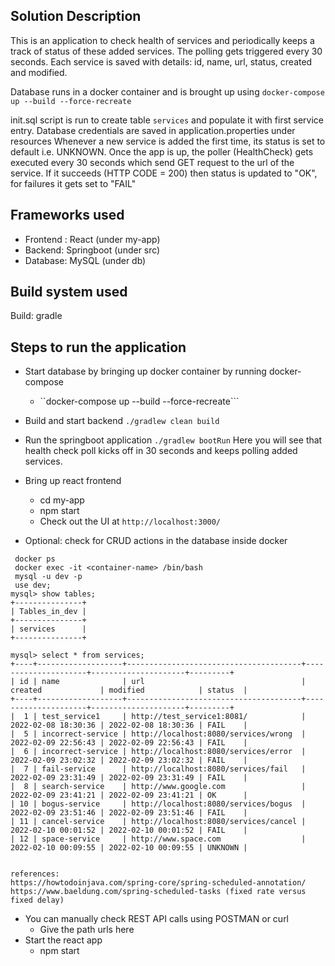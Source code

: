 ## Solution Description
This is an application to check health of services and periodically keeps a track of status of these added services. The
polling gets triggered every 30 seconds.
Each service is saved with details: id, name, url, status, created and modified.

Database runs in a docker container and is brought up using
```docker-compose up --build --force-recreate```

init.sql script is run to create table ``services`` and populate it with first service entry.
Database credentials are saved in application.properties under resources
Whenever a new service is added the first time, its status is set to default i.e. UNKNOWN.
Once the app is up, the poller (HealthCheck) gets executed every 30 seconds which send GET request to the url of the service. If it succeeds (HTTP CODE = 200) then status is updated to "OK", for failures it gets set to "FAIL"

## Frameworks used
* Frontend : React (under my-app)
* Backend: Springboot (under src) 
* Database: MySQL (under db)

## Build system used
Build: gradle

## Steps to run the application
* Start database by bringing up docker container by running docker-compose
  * ``docker-compose up --build --force-recreate```
* Build and start backend
```./gradlew clean build```
* Run the springboot application
```./gradlew bootRun```
  Here you will see that health check poll kicks off in 30 seconds and keeps polling added services.
* Bring up react frontend
  * cd my-app
  * npm start 
  * Check out the UI at `http://localhost:3000/`
  
* Optional: check for CRUD actions in the database inside docker

```
 docker ps 
 docker exec -it <container-name> /bin/bash
 mysql -u dev -p
 use dev;
mysql> show tables;
+---------------+
| Tables_in_dev |
+---------------+
| services      |
+---------------+

mysql> select * from services;
+----+-------------------+---------------------------------------+---------------------+---------------------+---------+
| id | name              | url                                   | created             | modified            | status  |
+----+-------------------+---------------------------------------+---------------------+---------------------+---------+
|  1 | test_service1     | http://test_service1:8081/            | 2022-02-08 18:30:36 | 2022-02-08 18:30:36 | FAIL    |
|  5 | incorrect-service | http://localhost:8080/services/wrong  | 2022-02-09 22:56:43 | 2022-02-09 22:56:43 | FAIL    |
|  6 | incorrect-service | http://localhost:8080/services/error  | 2022-02-09 23:02:32 | 2022-02-09 23:02:32 | FAIL    |
|  7 | fail-service      | http://localhost:8080/services/fail   | 2022-02-09 23:31:49 | 2022-02-09 23:31:49 | FAIL    |
|  8 | search-service    | http://www.google.com                 | 2022-02-09 23:41:21 | 2022-02-09 23:41:21 | OK      |
| 10 | bogus-service     | http://localhost:8080/services/bogus  | 2022-02-09 23:51:46 | 2022-02-09 23:51:46 | FAIL    |
| 11 | cancel-service    | http://localhost:8080/services/cancel | 2022-02-10 00:01:52 | 2022-02-10 00:01:52 | FAIL    |
| 12 | space-service     | http://www.space.com                  | 2022-02-10 00:09:55 | 2022-02-10 00:09:55 | UNKNOWN |


references:
https://howtodoinjava.com/spring-core/spring-scheduled-annotation/
https://www.baeldung.com/spring-scheduled-tasks (fixed rate versus fixed delay)
 ```
* You can manually check REST API calls using POSTMAN or curl
  * Give the path urls here
* Start the react app 
  * npm start
  

